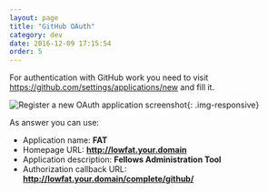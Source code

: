 ```yaml
---
layout: page
title: "GitHub OAuth"
category: dev
date: 2016-12-09 17:15:54
order: 5
---
```

For authentication with GitHub work you need to visit
https://github.com/settings/applications/new and fill it.

![Register a new OAuth application screenshot]({{site.baseurl}}/img/github-oauth.jpg){: .img-responsive}

As answer you can use:

- Application name: **FAT**
- Homepage URL: **http://lowfat.your.domain**
- Application description: **Fellows Administration Tool**
- Authorization callback URL: **http://lowfat.your.domain/complete/github/**
